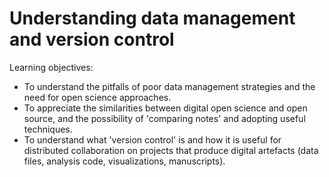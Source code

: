Understanding data management and version control
=================================================

Learning objectives:

- To understand the pitfalls of poor data management strategies and the need for open 
  science approaches.
- To appreciate the similarities between digital open science and open source, and the
  possibility of 'comparing notes' and adopting useful techniques.
- To understand what 'version control' is and how it is useful for distributed 
  collaboration on projects that produce digital artefacts (data files, analysis code,
  visualizations, manuscripts).